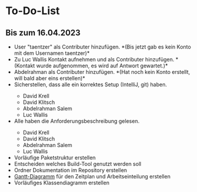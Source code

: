 <h1> To-Do-List </h1>

<h2> Bis zum 16.04.2023 </h2>

<ul>
	<li> User "taentzer" als Contributer hinzufügen. *(Bis jetzt gab es kein Konto mit dem Usernamen taentzer)*</li>
	<li> Zu Luc Wallis Kontakt aufnehmen und als Contributer hinzufügen. *(Kontakt wurde aufgenommen, es wird auf Antwort gewartet.)*</li>
	<li> Abdelrahman als Contributer hinzufügen. *(Hat noch kein Konto erstellt, will bald aber eins erstellen)*</li>
	<li> Sicherstellen, dass alle ein korrektes Setup (IntelliJ, git) haben.</li>
	<ul>
		<li> David Krell </li>
		<li> David Klitsch </li>
		<li> Abdelrahman Salem </li>
		<li> Luc Wallis </li>
	</ul>
	<li> Alle haben die Anforderungsbeschreibung gelesen.</li>
	<ul>
		<li> David Krell </li>
		<li> David Klitsch </li>
		<li> Abdelrahman Salem </li>
		<li> Luc Wallis </li>
	</ul>
	<li> Vorläufige Paketstruktur erstellen </li>
	<li> Entscheiden welches Build-Tool genutzt werden soll </li>
	<li> Ordner Dokumentation im Repository erstellen </li>
	<li> <a href="https://de.wikipedia.org/wiki/Gantt-Diagramm">Gantt-Diagramm</a> für den Zeitplan und Arbeitseinteilung erstellen </li>
	<li> Vorläufiges Klassendiagramm erstellen </li>
	</ul>
